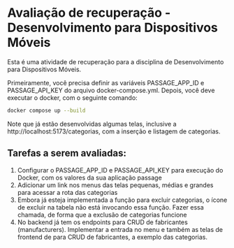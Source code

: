 # Avaliação de recuperação - Desenvolvimento para Dispositivos Móveis

Esta é uma atividade de recuperação para a disciplina de Desenvolvimento para Dispositivos Móveis.

Primeiramente, você precisa definir as variáveis PASSAGE_APP_ID e PASSAGE_API_KEY do arquivo docker-compose.yml. Depois, você deve executar o docker, com o seguinte comando:

```bash
docker compose up --build
```

Note que já estão desenvolvidas algumas telas, inclusive a http://localhost:5173/categorias, com a inserção e listagem de categorias.

## Tarefas a serem avaliadas:

1. Configurar o PASSAGE_APP_ID e PASSAGE_API_KEY para execução do Docker, com os valores da sua aplicação passage
2. Adicionar um link nos menus das telas pequenas, médias e grandes para acessar a rota das categorias
3. Embora já esteja implementada a função para excluir categorias, o ícone de excluir na tabela não está invocando essa função. Fazer essa chamada, de forma que a exclusão de categorias funcione
4. No backend já tem os endpoints para CRUD de fabricantes (manufacturers). Implementar a entrada no menu e também as telas de frontend de para CRUD de fabricantes, a exemplo das categorias.
    